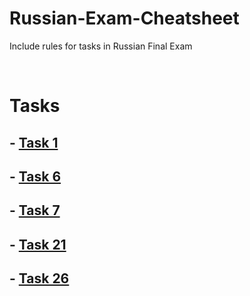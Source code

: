# Russian-Exam-Cheatsheet
Include rules for tasks in Russian Final Exam

<br/>

# Tasks 

## - [Task 1](./CheatSheets/1%20задание.md)

## - [Task 6](./CheatSheets/6%20задание.md)

## - [Task 7](./CheatSheets/7%20задание.md)

## - [Task 21](./CheatSheets/21%20задание.md)

## - [Task 26](./CheatSheets/26%20задание.md)

